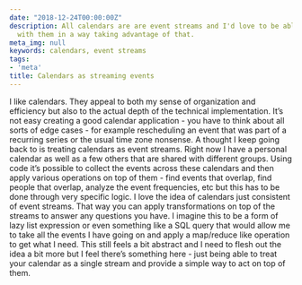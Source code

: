 ```yaml
---
date: "2018-12-24T00:00:00Z"
description: All calendars are are event streams and I'd love to be able to interact
  with them in a way taking advantage of that.
meta_img: null
keywords: calendars, event streams
tags:
- 'meta'
title: Calendars as streaming events
---
```


I like calendars. They appeal to both my sense of organization and efficiency but also to the actual depth of the technical implementation. It’s not easy creating a good calendar application - you have to think about all sorts of edge cases - for example rescheduling an event that was part of a recurring series or the usual time zone nonsense. A thought I keep going back to is treating calendars as event streams. Right now I have a personal calendar as well as a few others that are shared with different groups. Using code it’s possible to collect the events across these calendars and then apply various operations on top of them - find events that overlap, find people that overlap, analyze the event frequencies, etc but this has to be done through very specific logic. I love the idea of calendars just consistent of event streams. That way you can apply transformations on top of the streams to answer any questions you have. I imagine this to be a form of lazy list expression or even something like a SQL query that would allow me to take all the events I have going on and apply a map/reduce like operation to get what I need. This still feels a bit abstract and I need to flesh out the idea a bit more but I feel there’s something here - just being able to treat your calendar as a single stream and provide a simple way to act on top of them.
